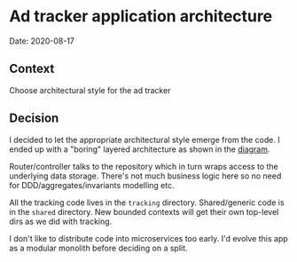 # Ad tracker application architecture

Date: 2020-08-17

## Context

Choose architectural style for the ad tracker

## Decision

I decided to let the appropriate architectural style emerge from the code.
I ended up with a "boring" layered architecture as shown in the [diagram](diagrams/adtracker-coponent-diagram.jpg).

Router/controller talks to the repository which in turn wraps access to the underlying data storage.
There's not much business logic here so no need for DDD/aggregates/invariants modelling etc.

All the tracking code lives in the `tracking` directory. Shared/generic code is in the `shared` directory.
New bounded contexts will get their own top-level dirs as we did with tracking.

I don't like to distribute code into microservices too early. I'd evolve this app as
a modular monolith before deciding on a split. 


